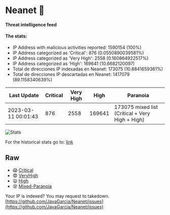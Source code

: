 # Neanet :hocho:
#### Threat intelligence feed
#### The stats:

- IP Address with malicious activities reported: 1590154 (100%)
- IP Address categorized as 'Critical':  876 (0.0550890039581%)
- IP Address categorized as 'Very High':  2558 (0.160864922517%)
- IP Address categorized as 'High':  169641 (10.6682120097)
- Total de direcciones IP indexadas en Neanet:  173075 (10.8841659361%)
- Total de direcciones IP descartadas en Neanet:  1417079 (89.1158340639%)

| Last Update | Critical | Very High | High | Paranoia |
| --- | --- | --- | --- | --- |
| 2023-03-11 00:01:43 | 876 | 2558 | 169641 | 173075 mixed list (Critical + Very High + High)|

![Stats](https://docs.google.com/spreadsheets/d/e/2PACX-1vSnaNMIXVabIpDJjufMlzH7poXnshF3mgd8Is1g9ytUEzVsP5my4Trn8f-xkoLLQ38xpL3HtmUexLo6/pubchart?oid=501124687&format=image)

For the historical stats go to: [link](/stats.csv)
## Raw
- :scream: [Critical](https://raw.githubusercontent.com/JavaGarcia/Neanet/master/blacklists/neanet_critical.txt)
- :fearful: [VeryHigh](https://raw.githubusercontent.com/JavaGarcia/Neanet/master/blacklists/neanet_veryHigh.txtt)
- :frowning: [High](https://raw.githubusercontent.com/JavaGarcia/Neanet/master/blacklists/neanet_high.txt)
- :dizzy_face: [Mixed-Paranoia](https://raw.githubusercontent.com/JavaGarcia/Neanet/master/blacklists/neanet_all.txt)


Your IP is indexed? You may request to takedown. [https://github.com/JavaGarcia/Neanet/issues](https://github.com/JavaGarcia/Neanet/issues)












































































































































































































































































































































































































































































































































































































































































































































































































































































































































































































































































































































































































































































































































































































































































































































































































































































































































































































































































































































































































































































































































































































































































































































































































































































































































































































































































































































































































































































































































































































































































































































































































































































































































































































































































































































































































































































































































































































































































































































































































































































































































































































































































































































































































































































































































































































































































































































































































































































































































































































































































































































































































































































































































































































































































































































































































































































































































































































































































































































































































































































































































































































































































































































































































































































































































































































































































































































































































































































































































































































































































































































































































































































































































































































































































































































































































































































































































































































































































































































































































































































































































































































































































































































































































































































































































































































































































































































































































































































































































































































































































































































































































































































































































































































































































































































































































































































































































































































































































































































































